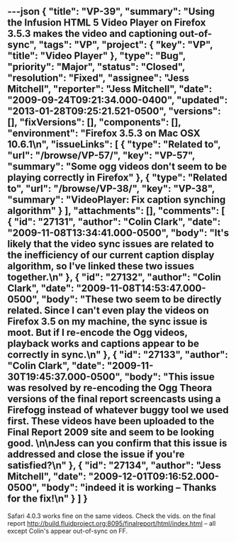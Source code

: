 ---json
{
  "title": "VP-39",
  "summary": "Using the Infusion HTML 5 Video Player on Firefox 3.5.3 makes the video and captioning out-of-sync",
  "tags": "VP",
  "project": {
    "key": "VP",
    "title": "Video Player"
  },
  "type": "Bug",
  "priority": "Major",
  "status": "Closed",
  "resolution": "Fixed",
  "assignee": "Jess Mitchell",
  "reporter": "Jess Mitchell",
  "date": "2009-09-24T09:21:34.000-0400",
  "updated": "2013-01-28T09:25:21.521-0500",
  "versions": [],
  "fixVersions": [],
  "components": [],
  "environment": "Firefox 3.5.3 on Mac OSX 10.6.1\n",
  "issueLinks": [
    {
      "type": "Related to",
      "url": "/browse/VP-57/",
      "key": "VP-57",
      "summary": "Some ogg videos don't seem to be playing correctly in Firefox"
    },
    {
      "type": "Related to",
      "url": "/browse/VP-38/",
      "key": "VP-38",
      "summary": "VideoPlayer: Fix caption synching algorithm"
    }
  ],
  "attachments": [],
  "comments": [
    {
      "id": "27131",
      "author": "Colin Clark",
      "date": "2009-11-08T13:34:41.000-0500",
      "body": "It's likely that the video sync issues are related to the inefficiency of our current caption display algorithm, so I've linked these two issues together.\n"
    },
    {
      "id": "27132",
      "author": "Colin Clark",
      "date": "2009-11-08T14:53:47.000-0500",
      "body": "These two seem to be directly related. Since I can't even play the videos on Firefox 3.5 on my machine, the sync issue is moot. But if I re-encode the Ogg videos, playback works and captions appear to be correctly in sync.\n"
    },
    {
      "id": "27133",
      "author": "Colin Clark",
      "date": "2009-11-30T19:45:37.000-0500",
      "body": "This issue was resolved by re-encoding the Ogg Theora versions of the final report screencasts using a Firefogg instead of whatever buggy tool we used first. These videos have been uploaded to the Final Report 2009 site and seem to be looking good.&#x20;\n\nJess can you confirm that this issue is addressed and close the issue if you're satisfied?\n"
    },
    {
      "id": "27134",
      "author": "Jess Mitchell",
      "date": "2009-12-01T09:16:52.000-0500",
      "body": "indeed it is working – Thanks for the fix!\n"
    }
  ]
}
---
Safari 4.0.3 works fine on the same videos.  Check the vids. on the final report <http://build.fluidproject.org:8095/finalreport/html/index.html> – all except Colin's appear out-of-sync on FF.

        